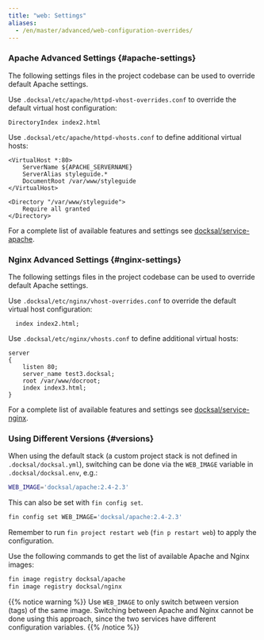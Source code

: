 ```yaml
---
title: "web: Settings"
aliases:
  - /en/master/advanced/web-configuration-overrides/
---
```


### Apache Advanced Settings {#apache-settings}

The following settings files in the project codebase can be used to override default Apache settings.

Use `.docksal/etc/apache/httpd-vhost-overrides.conf` to override the default virtual host configuration:

```apacheconfig
DirectoryIndex index2.html
```

Use `.docksal/etc/apache/httpd-vhosts.conf` to define additional virtual hosts:

```apacheconfig
<VirtualHost *:80>
    ServerName ${APACHE_SERVERNAME}
    ServerAlias styleguide.*
    DocumentRoot /var/www/styleguide
</VirtualHost>

<Directory "/var/www/styleguide">
    Require all granted
</Directory>
```

For a complete list of available features and settings see [docksal/service-apache](https://github.com/docksal/service-apache).


### Nginx Advanced Settings {#nginx-settings}

The following settings files in the project codebase can be used to override default Apache settings.


Use `.docksal/etc/nginx/vhost-overrides.conf` to override the default virtual host configuration:

```
  index index2.html;
```

Use `.docksal/etc/nginx/vhosts.conf` to define additional virtual hosts:

```
server
{
    listen 80;
    server_name test3.docksal;
    root /var/www/docroot;
    index index3.html;
}
```

For a complete list of available features and settings see [docksal/service-nginx](https://github.com/docksal/service-nginx).


### Using Different Versions {#versions}

When using the default stack (a custom project stack is not defined in `.docksal/docksal.yml`), switching can be done 
via the `WEB_IMAGE` variable in `.docksal/docksal.env`, e.g.:

```bash
WEB_IMAGE='docksal/apache:2.4-2.3'
```

This can also be set with `fin config set`.

```bash
fin config set WEB_IMAGE='docksal/apache:2.4-2.3'
```

Remember to run `fin project restart web` (`fin p restart web`) to apply the configuration.

Use the following commands to get the list of available Apache and Nginx images:

```bash
fin image registry docksal/apache
fin image registry docksal/nginx
```

{{% notice warning %}}
Use `WEB_IMAGE` to only switch between version (tags) of the same image. 
Switching between Apache and Nginx cannot be done using this approach, since the two services have different 
configuration variables.
{{% /notice %}}
